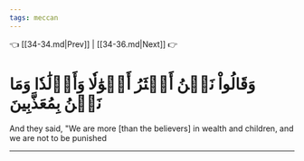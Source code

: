 ```yaml
---
tags: meccan
---
```


👈 [[34-34.md|Prev]] | [[34-36.md|Next]] 👉

# وَقَالُواْ نَحۡنُ أَكۡثَرُ أَمۡوَٰلٗا وَأَوۡلَٰدٗا وَمَا نَحۡنُ بِمُعَذَّبِينَ

And they said, "We are more [than the believers] in wealth and children, and we are not to be punished

---

